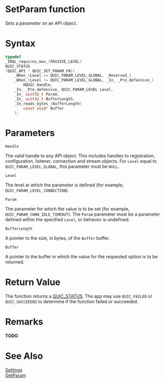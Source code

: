 SetParam function
======

Sets a parameter on an API object.

# Syntax

```C
typedef
_IRQL_requires_max_(PASSIVE_LEVEL)
QUIC_STATUS
(QUIC_API * QUIC_SET_PARAM_FN)(
    _When_(Level == QUIC_PARAM_LEVEL_GLOBAL, _Reserved_)
    _When_(Level != QUIC_PARAM_LEVEL_GLOBAL, _In_ _Pre_defensive_)
        HQUIC Handle,
    _In_ _Pre_defensive_ QUIC_PARAM_LEVEL Level,
    _In_ uint32_t Param,
    _In_ uint32_t BufferLength,
    _In_reads_bytes_(BufferLength)
        const void* Buffer
    );
```

# Parameters

`Handle`

The valid handle to any API object. This includes handles to registration, configuration, listener, connection and stream objects. For `Level` equal to `QUIC_PARAM_LEVEL_GLOBAL`, this parameter must be `NULL`.

`Level`

The level at which the parameter is defined (for example, `QUIC_PARAM_LEVEL_CONNECTION`).

`Param`

The parameter for which the value is to be set (for example, `QUIC_PARAM_CONN_IDLE_TIMEOUT`). The `Param` parameter must be a parameter defined within the specified `Level`, or behavior is undefined.

`BufferLength`

A pointer to the size, in bytes, of the `Buffer` buffer.

`Buffer`

A pointer to the buffer in which the value for the requested option is to be returned.

# Return Value

The function returns a [QUIC_STATUS](QUIC_STATUS.md). The app may use `QUIC_FAILED` or `QUIC_SUCCEEDED` to determine if the function failed or succeeded.

# Remarks

**TODO**

# See Also

[Settings](../Settings.md#api-object-parameters)<br>
[GetParam](GetParam.md)<br>
